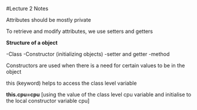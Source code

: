 #Lecture 2 Notes

Attributes should be mostly private

To retrieve and modify attributes, we use setters and getters

**Structure of a object**

-Class
-Constructor (initializing objects)
-setter and getter
-method

Constructors are used when there is a need for certain values to be in the object


this (keyword) helps to access the class level variable 

**this.cpu=cpu** [using the value of the class level cpu variable and initialise to the local constructor variable cpu]